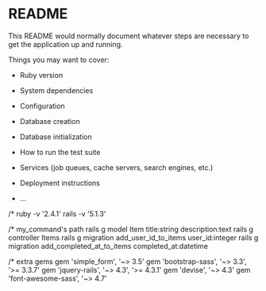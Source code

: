 # README

This README would normally document whatever steps are necessary to get the
application up and running.

Things you may want to cover:

* Ruby version

* System dependencies

* Configuration

* Database creation

* Database initialization

* How to run the test suite

* Services (job queues, cache servers, search engines, etc.)

* Deployment instructions

* ...

/* 
ruby -v '2.4.1'
rails -v '5.1.3'

/* my_command's path
rails g model Item title:string description:text
rails g controller Items
rails g migration add_user_id_to_items user_id:integer
rails g migration add_completed_at_to_items completed_at:datetime

/* extra gems
gem 'simple_form', '~> 3.5'
gem 'bootstrap-sass', '~> 3.3', '>= 3.3.7'
gem 'jquery-rails', '~> 4.3', '>= 4.3.1'
gem 'devise', '~> 4.3'
gem 'font-awesome-sass', '~> 4.7'